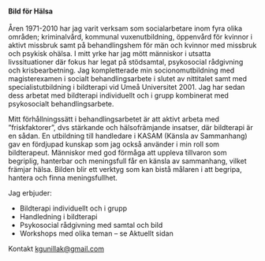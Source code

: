 #### Bild för Hälsa

Åren 1971-2010 har jag varit verksam som socialarbetare inom fyra olika områden; kriminalvård, kommunal vuxenutbildning, öppenvård för kvinnor i aktivt missbruk samt på behandlingshem för män och kvinnor med missbruk och psykisk ohälsa. I mitt yrke har jag mött människor i utsatta livssituationer där fokus har legat på stödsamtal, psykosocial rådgivning och krisbearbetning. Jag kompletterade min socionomutbildning med magisterexamen i socialt behandlingsarbete i slutet av nittitalet samt med specialistutbildning i bildterapi vid Umeå Universitet 2001. Jag har sedan dess arbetat med bildterapi individuellt och i grupp kombinerat med psykosocialt behandlingsarbete.

Mitt förhållningssätt i behandlingsarbetet är att aktivt arbeta med ”friskfaktorer”, dvs stärkande och hälsofrämjande insatser, där bildterapi är en sådan. En utbildning till handledare i KASAM (Känsla av Sammanhang) gav en fördjupad kunskap som jag också använder i min roll som bildterapeut. Människor med god förmåga att uppleva tillvaron som begriplig, hanterbar och meningsfull får en känsla av sammanhang, vilket främjar hälsa. Bilden blir ett verktyg som kan bistå målaren i att begripa, hantera och finna meningsfullhet.

Jag erbjuder:

* Bildterapi individuellt och i grupp
* Handledning i bildterapi
* Psykosocial rådgivning med samtal och bild
* Workshops med olika teman – se Aktuellt sidan

Kontakt [kgunillak@gmail.com](mailto:kgunillak@gmail.com)